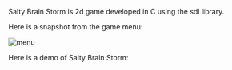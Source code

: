 Salty Brain Storm is 2d game developed in C using the sdl library.

Here is a snapshot from the game menu:

![menu](menu.png)

Here is a demo of Salty Brain Storm:

